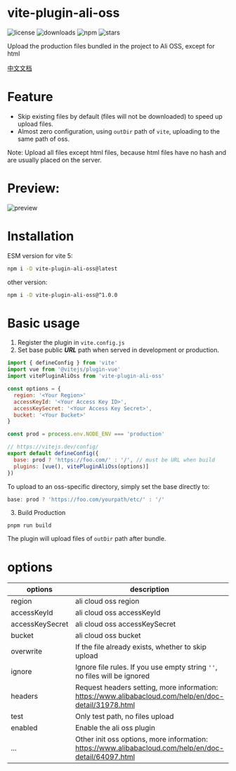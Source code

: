 vite-plugin-ali-oss
=======
![license](https://img.shields.io/npm/l/vite-plugin-ali-oss)
![downloads](https://img.shields.io/npm/dt/vite-plugin-ali-oss)
![npm](https://img.shields.io/npm/v/vite-plugin-ali-oss)
![stars](https://img.shields.io/github/stars/xiaweiss/vite-plugin-ali-oss)

Upload the production files bundled in the project to Ali OSS, except for html

[中文文档](https://github.com/xiaweiss/vite-plugin-ali-oss/blob/master/README_CN.md)

# Feature

- Skip existing files by default (files will not be downloaded) to speed up upload files.
- Almost zero configuration, using `outDir` path of `vite`, uploading to the same path of oss.

Note: Upload all files except html files, because html files have no hash and are usually placed on the server.

# Preview:

![preview](https://raw.githubusercontent.com/xiaweiss/vite-plugin-ali-oss/master/example/preview.png)

# Installation

ESM version for vite 5:

```bash
npm i -D vite-plugin-ali-oss@latest
```

other version:

```bash
npm i -D vite-plugin-ali-oss@^1.0.0
```

# Basic usage

1. Register the plugin in `vite.config.js`
2. Set base public ***URL*** path when served in development or production.

```javascript
import { defineConfig } from 'vite'
import vue from '@vitejs/plugin-vue'
import vitePluginAliOss from 'vite-plugin-ali-oss'

const options = {
  region: '<Your Region>'
  accessKeyId: '<Your Access Key ID>',
  accessKeySecret: '<Your Access Key Secret>',
  bucket: '<Your Bucket>'
}

const prod = process.env.NODE_ENV === 'production'

// https://vitejs.dev/config/
export default defineConfig({
  base: prod ? 'https://foo.com/' : '/', // must be URL when build
  plugins: [vue(), vitePluginAliOss(options)]
})
```

To upload to an oss-specific directory, simply set the base directly to:
```javascript
base: prod ? 'https://foo.com/yourpath/etc/' : '/'
```

3. Build Production

```
pnpm run build
```

The plugin will upload files of `outDir` path after bundle.

# options

| options         | description                                                               | type    | default       |
|-----------------|---------------------------------------------------------------------------|---------|---------------|
| region          | ali cloud oss region                                                      | string  |               |
| accessKeyId     | ali cloud oss accessKeyId                                                 | string  |               |
| accessKeySecret | ali cloud oss accessKeySecret                                             | string  |               |
| bucket          | ali cloud oss bucket                                                      | string  |               |
| overwrite       | If the file already exists, whether to skip upload                        | boolean | false         |
| ignore          | Ignore file rules. If you use empty string `''`, no files will be ignored | string  | `'**/*.html'` |
| headers         | Request headers setting, more information: https://www.alibabacloud.com/help/en/doc-detail/31978.html | object | {} |
| test            | Only test path, no files upload                                           | boolean | false         |
| enabled         | Enable the ali oss plugin                                                 | boolean | true          |
| ...             | Other init oss options, more information: https://www.alibabacloud.com/help/en/doc-detail/64097.html | any | |

